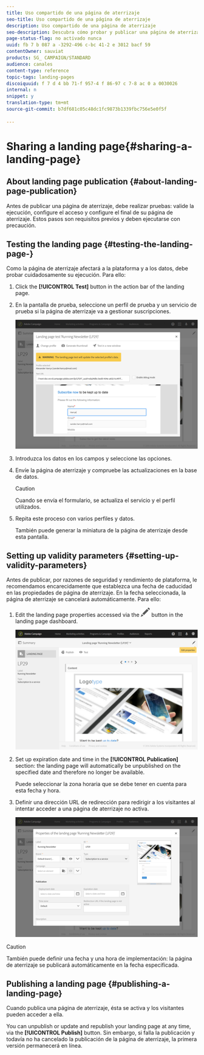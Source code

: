 ```yaml
---
title: Uso compartido de una página de aterrizaje
seo-title: Uso compartido de una página de aterrizaje
description: Uso compartido de una página de aterrizaje
seo-description: Descubra cómo probar y publicar una página de aterrizaje en Adobe Campaign.
page-status-flag: no activado nunca
uuid: fb 7 b 087 a -3292-496 c-bc 41-2 e 3012 bacf 59
contentOwner: sauviat
products: SG_ CAMPAIGN/STANDARD
audience: canales
content-type: reference
topic-tags: landing-pages
discoiquuid: f 7 d 4 bb 71-f 957-4 f 86-97 c 7-8 ac 0 a 0030026
internal: n
snippet: y
translation-type: tm+mt
source-git-commit: b7df681c05c48dc1fc9873b1339fbc756e5e0f5f

---
```



# Sharing a landing page{#sharing-a-landing-page}

## About landing page publication {#about-landing-page-publication}

Antes de publicar una página de aterrizaje, debe realizar pruebas: valide la ejecución, configure el acceso y configure el final de su página de aterrizaje. Estos pasos son requisitos previos y deben ejecutarse con precaución.

## Testing the landing page {#testing-the-landing-page-}

Como la página de aterrizaje afectará a la plataforma y a los datos, debe probar cuidadosamente su ejecución. Para ello:

1. Click the **[!UICONTROL Test]** button in the action bar of the landing page.
1. En la pantalla de prueba, seleccione un perfil de prueba y un servicio de prueba si la página de aterrizaje va a gestionar suscripciones.

   ![](assets/lp_test_2.png)

1. Introduzca los datos en los campos y seleccione las opciones.
1. Envíe la página de aterrizaje y compruebe las actualizaciones en la base de datos.

   >[!CAUTION]
   >
   >Cuando se envía el formulario, se actualiza el servicio y el perfil utilizados.

1. Repita este proceso con varios perfiles y datos.

   También puede generar la miniatura de la página de aterrizaje desde esta pantalla.

## Setting up validity parameters {#setting-up-validity-parameters}

Antes de publicar, por razones de seguridad y rendimiento de plataforma, le recomendamos encarecidamente que establezca una fecha de caducidad en las propiedades de página de aterrizaje. En la fecha seleccionada, la página de aterrizaje se cancelará automáticamente. Para ello:

1. Edit the landing page properties accessed via the ![](assets/edit_darkgrey-24px.png) button in the landing page dashboard.

   ![](assets/lp_edit_properties_button.png)

1. Set up expiration date and time in the **[!UICONTROL Publication]** section: the landing page will automatically be unpublished on the specified date and therefore no longer be available.

   Puede seleccionar la zona horaria que se debe tener en cuenta para esta fecha y hora.

1. Definir una dirección URL de redirección para redirigir a los visitantes al intentar acceder a una página de aterrizaje no activa.

   ![](assets/lp_settings_general.png)

>[!CAUTION]
>
>También puede definir una fecha y una hora de implementación: la página de aterrizaje se publicará automáticamente en la fecha especificada.

## Publishing a landing page {#publishing-a-landing-page}

Cuando publica una página de aterrizaje, ésta se activa y los visitantes pueden acceder a ella.

You can unpublish or update and republish your landing page at any time, via the **[!UICONTROL Publish]** button. Sin embargo, si falla la publicación y todavía no ha cancelado la publicación de la página de aterrizaje, la primera versión permanecerá en línea.
